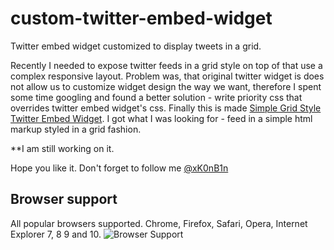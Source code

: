 # custom-twitter-embed-widget

Twitter embed widget customized to display tweets in a grid.

Recently I needed to expose twitter feeds in a grid style on top of that use a complex responsive layout. 
Problem was, that original twitter widget is does not allow us to customize widget design the way we want, therefore I spent some time googling and found a better solution - write priority css that overrides twitter embed widget's css. Finally this is made [Simple Grid Style Twitter Embed Widget](https://github.com/xxbinxx/custom-twitter-embed-widget "custom-twitter-embed-widget"). I got what I was looking for - feed in a simple html markup styled in a grid fashion.

**I am still working on it.


Hope you like it. Don't forget to follow me [@xK0nB1n](https://twitter.com/xK0nB1n "xK0nB1n twitter")

## Browser support

All popular browsers supported. Chrome, Firefox, Safari, Opera, Internet Explorer 7, 8 9 and 10.
![Browser Support](http://jasonmayes.com/projects/twitterApi/browsers.jpg "Browser Support")
